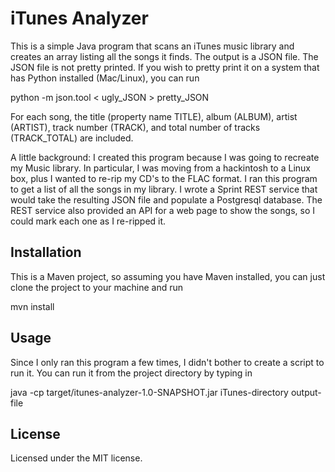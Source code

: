 # iTunes Analyzer

This is a simple Java program that scans an iTunes music library and
creates an array listing all the songs it finds.  The output is a JSON
file.  The JSON file is not pretty printed.  If you wish to pretty print
it on a system that has Python installed (Mac/Linux), you can run

python -m json.tool < ugly_JSON > pretty_JSON

For each song, the title (property name TITLE), album (ALBUM), artist (ARTIST),
track number (TRACK), and total number of tracks (TRACK_TOTAL) are included.

A little background: I created this program because I was going to recreate my
Music library.  In particular, I was moving from a hackintosh to a Linux box,
plus I wanted to re-rip my CD's to the FLAC format.  I ran this program to get
a list of all the songs in my library.  I wrote a Sprint REST service that
would take the resulting JSON file and populate a Postgresql database.
The REST service also provided an API for a web page to show the songs,
so I could mark each one as I re-ripped it.

## Installation

This is a Maven project, so assuming you have Maven installed, you can
just clone the project to your machine and run 

mvn install

## Usage

Since I only ran this program a few times, I didn't bother to create a script
to run it.  You can run it from the project directory by typing in

java -cp target/itunes-analyzer-1.0-SNAPSHOT.jar iTunes-directory output-file

## License

Licensed under the MIT license.
